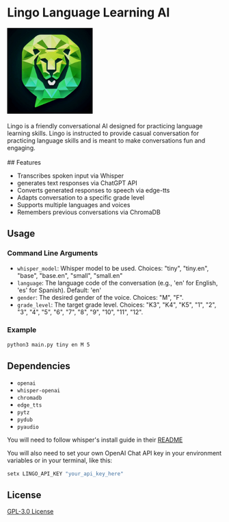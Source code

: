 # Lingo Language Learning AI

<img src="./Lingo.jpeg" alt="Lingo Language Learning AI" width="200" />
</br>
</br>
Lingo is a friendly conversational AI designed for practicing language learning skills. Lingo is instructed to provide casual conversation for practicing language skills and is meant to make conversations fun and engaging.
</br>
</br>
## Features

* Transcribes spoken input via Whisper
* generates text responses via ChatGPT API
* Converts generated responses to speech via edge-tts
* Adapts conversation to a specific grade level
* Supports multiple languages and voices
* Remembers previous conversations via ChromaDB

## Usage

### Command Line Arguments

* `whisper_model`: Whisper model to be used. Choices: "tiny", "tiny.en", "base", "base.en", "small", "small.en"
* `language`: The language code of the conversation (e.g., 'en' for English, 'es' for Spanish). Default: 'en'
* `gender`: The desired gender of the voice. Choices: "M", "F".
* `grade_level`: The target grade level. Choices: "K3", "K4", "K5", "1", "2", "3", "4", "5", "6", "7", "8", "9", "10", "11", "12".

### Example

```bash
python3 main.py tiny en M 5
```

## Dependencies

* `openai`
* `whisper-openai`
* `chromadb`
* `edge_tts`
* `pytz`
* `pydub`
* `pyaudio`

You will need to follow whisper's install guide in their [README](https://github.com/openai/whisper#setup)

You will also need to set your own OpenAI Chat API key in your environment variables or in your terminal, like this:

```bash
setx LINGO_API_KEY "your_api_key_here"
```

## License

[GPL-3.0 License](https://opensource.org/license/gpl-3-0/)